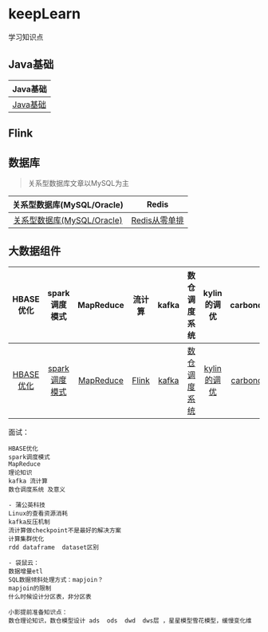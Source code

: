 # keepLearn
学习知识点

## Java基础
|Java基础|
|--------|
|[Java基础](src/java/base.md)|

## Flink

## 数据库

> 关系型数据库文章以MySQL为主

| 关系型数据库(MySQL/Oracle) | Redis | 
| :------:| :------: | 
| [关系型数据库(MySQL/Oracle)](src/database.md) | [Redis从零单排](src/redis.md) | 

## 大数据组件

| HBASE优化 | spark调度模式 | MapReduce | 流计算 | kafka | 数仓调度系统 | kylin的调优 | carbondata |
| :------:| :------: | :------:| :------: | :------:| :------: | :------:| :------:|
| [HBASE优化](src/hbase.md) | [spark调度模式](src/spark.md) | [MapReduce](src/MR.md) | [Flink](src/flink.md) | [kafka](src/kafka.md) | [数仓调度系统](src/dataWarehouse.md) | [kylin的调优](src/kylin.md) | [carbondata](src/carbondata.md) |

面试：
```
HBASE优化 
spark调度模式
MapReduce 
理论知识
kafka 流计算
数仓调度系统 及意义

- 蒲公英科技
Linux的查看资源消耗
kafka反压机制
流计算做checkpoint不是最好的解决方案
计算集群优化
rdd dataframe  dataset区别

- 袋鼠云：
数据增量etl
SQL数据倾斜处理方式：mapjoin？
mapjoin的限制
什么时候设计分区表，非分区表

小影提前准备知识点：
数仓理论知识，数仓模型设计 ads  ods  dwd  dws层 ，星星模型雪花模型，缓慢变化维
```
 

